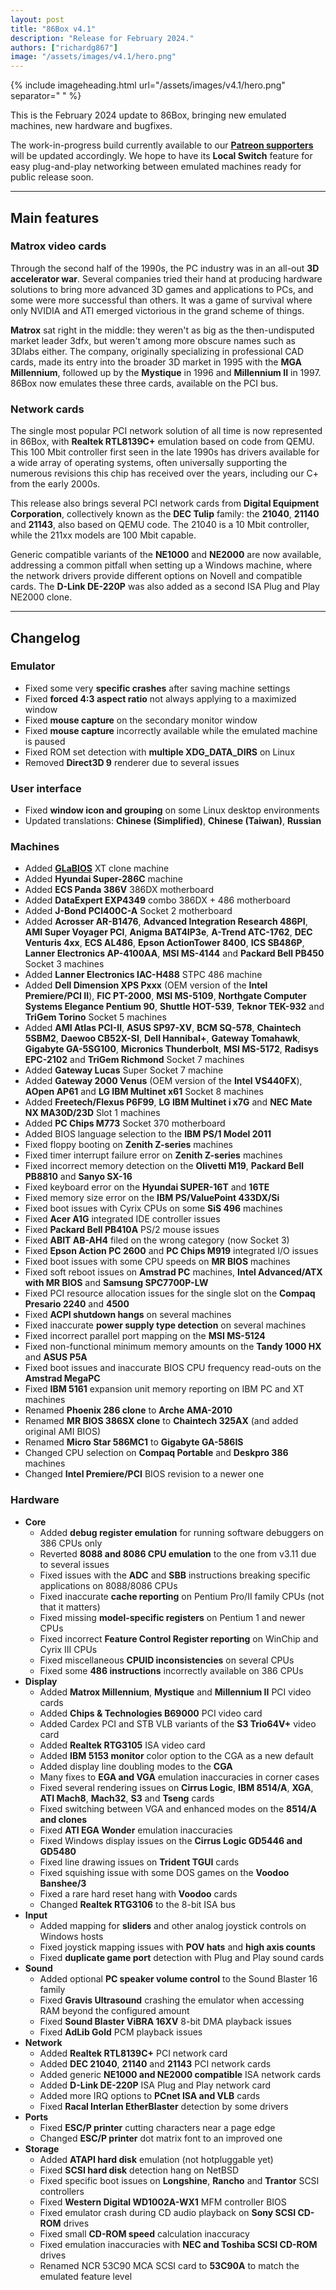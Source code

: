 ```yaml
---
layout: post
title: "86Box v4.1"
description: "Release for February 2024."
authors: ["richardg867"]
image: "/assets/images/v4.1/hero.png"
---
```


{% include imageheading.html url="/assets/images/v4.1/hero.png" separator=" " %}

This is the February 2024 update to 86Box, bringing new emulated machines, new hardware and bugfixes.

The work-in-progress build currently available to our [**Patreon supporters**](https://www.patreon.com/86box) will be updated accordingly. We hope to have its **Local Switch** feature for easy plug-and-play networking between emulated machines ready for public release soon.

---

## Main features

### Matrox video cards

Through the second half of the 1990s, the PC industry was in an all-out **3D accelerator war**. Several companies tried their hand at producing hardware solutions to bring more advanced 3D games and applications to PCs, and some were more successful than others. It was a game of survival where only NVIDIA and ATI emerged victorious in the grand scheme of things.

**Matrox** sat right in the middle: they weren't as big as the then-undisputed market leader 3dfx, but weren't among more obscure names such as 3Dlabs either. The company, originally specializing in professional CAD cards, made its entry into the broader 3D market in 1995 with the **MGA Millennium**, followed up by the **Mystique** in 1996 and **Millennium II** in 1997. 86Box now emulates these three cards, available on the PCI bus.

### Network cards

The single most popular PCI network solution of all time is now represented in 86Box, with **Realtek RTL8139C+** emulation based on code from QEMU. This 100 Mbit controller first seen in the late 1990s has drivers available for a wide array of operating systems, often universally supporting the numerous revisions this chip has received over the years, including our C+ from the early 2000s.

This release also brings several PCI network cards from **Digital Equipment Corporation**, collectively known as the **DEC Tulip** family: the **21040**, **21140** and **21143**, also based on QEMU code. The 21040 is a 10 Mbit controller, while the 211xx models are 100 Mbit capable.

Generic compatible variants of the **NE1000** and **NE2000** are now available, addressing a common pitfall when setting up a Windows machine, where the network drivers provide different options on Novell and compatible cards. The **D-Link DE-220P** was also added as a second ISA Plug and Play NE2000 clone.

---

## Changelog

### Emulator

* Fixed some very **specific crashes** after saving machine settings
* Fixed **forced 4:3 aspect ratio** not always applying to a maximized window
* Fixed **mouse capture** on the secondary monitor window
* Fixed **mouse capture** incorrectly available while the emulated machine is paused
* Fixed ROM set detection with **multiple XDG_DATA_DIRS** on Linux
* Removed **Direct3D 9** renderer due to several issues

### User interface

* Fixed **window icon and grouping** on some Linux desktop environments
* Updated translations: **Chinese (Simplified)**, **Chinese (Taiwan)**, **Russian**

### Machines

* Added [**GLaBIOS**](https://glabios.org/) XT clone machine
* Added **Hyundai Super-286C** machine
* Added **ECS Panda 386V** 386DX motherboard
* Added **DataExpert EXP4349** combo 386DX + 486 motherboard
* Added **J-Bond PCI400C-A** Socket 2 motherboard
* Added **Acrosser AR-B1476**, **Advanced Integration Research 486PI**, **AMI Super Voyager PCI**, **Anigma BAT4IP3e**, **A-Trend ATC-1762**, **DEC Venturis 4xx**, **ECS AL486**, **Epson ActionTower 8400**, **ICS SB486P**, **Lanner Electronics AP-4100AA**, **MSI MS-4144** and **Packard Bell PB450** Socket 3 machines
* Added **Lanner Electronics IAC-H488** STPC 486 machine
* Added **Dell Dimension XPS Pxxx** (OEM version of the **Intel Premiere/PCI II**), **FIC PT-2000**, **MSI MS-5109**, **Northgate Computer Systems Elegance Pentium 90**, **Shuttle HOT-539**, **Teknor TEK-932** and **TriGem Torino** Socket 5 machines
* Added **AMI Atlas PCI-II**, **ASUS SP97-XV**, **BCM SQ-578**, **Chaintech 5SBM2**, **Daewoo CB52X-SI**, **Dell Hannibal+**, **Gateway Tomahawk**, **Gigabyte GA-5SG100**, **Micronics Thunderbolt**, **MSI MS-5172**, **Radisys EPC-2102** and **TriGem Richmond** Socket 7 machines
* Added **Gateway Lucas** Super Socket 7 machine
* Added **Gateway 2000 Venus** (OEM version of the **Intel VS440FX**), **AOpen AP61** and **LG IBM Multinet x61** Socket 8 machines
* Added **Freetech/Flexus P6F99**, **LG IBM Multinet i x7G** and **NEC Mate NX MA30D/23D** Slot 1 machines
* Added **PC Chips M773** Socket 370 motherboard
* Added BIOS language selection to the **IBM PS/1 Model 2011**
* Fixed floppy booting on **Zenith Z-series** machines
* Fixed timer interrupt failure error on **Zenith Z-series** machines
* Fixed incorrect memory detection on the **Olivetti M19**, **Packard Bell PB8810** and **Sanyo SX-16**
* Fixed keyboard error on the **Hyundai SUPER-16T** and **16TE**
* Fixed memory size error on the **IBM PS/ValuePoint 433DX/Si**
* Fixed boot issues with Cyrix CPUs on some **SiS 496** machines
* Fixed **Acer A1G** integrated IDE controller issues
* Fixed **Packard Bell PB410A** PS/2 mouse issues
* Fixed **ABIT AB-AH4** filed on the wrong category (now Socket 3)
* Fixed **Epson Action PC 2600** and **PC Chips M919** integrated I/O issues
* Fixed boot issues with some CPU speeds on **MR BIOS** machines
* Fixed soft reboot issues on **Amstrad PC** machines, **Intel Advanced/ATX with MR BIOS** and **Samsung SPC7700P-LW**
* Fixed PCI resource allocation issues for the single slot on the **Compaq Presario 2240** and **4500**
* Fixed **ACPI shutdown hangs** on several machines
* Fixed inaccurate **power supply type detection** on several machines
* Fixed incorrect parallel port mapping on the **MSI MS-5124**
* Fixed non-functional minimum memory amounts on the **Tandy 1000 HX** and **ASUS P5A**
* Fixed boot issues and inaccurate BIOS CPU frequency read-outs on the **Amstrad MegaPC**
* Fixed **IBM 5161** expansion unit memory reporting on IBM PC and XT machines
* Renamed **Phoenix 286 clone** to **Arche AMA-2010**
* Renamed **MR BIOS 386SX clone** to **Chaintech 325AX** (and added original AMI BIOS)
* Renamed **Micro Star 586MC1** to **Gigabyte GA-586IS**
* Changed CPU selection on **Compaq Portable** and **Deskpro 386** machines
* Changed **Intel Premiere/PCI** BIOS revision to a newer one

### Hardware

* **Core**
  * Added **debug register emulation** for running software debuggers on 386 CPUs only
  * Reverted **8088 and 8086 CPU emulation** to the one from v3.11 due to several issues
  * Fixed issues with the **ADC** and **SBB** instructions breaking specific applications on 8088/8086 CPUs
  * Fixed inaccurate **cache reporting** on Pentium Pro/II family CPUs (not that it matters)
  * Fixed missing **model-specific registers** on Pentium 1 and newer CPUs
  * Fixed incorrect **Feature Control Register reporting** on WinChip and Cyrix III CPUs
  * Fixed miscellaneous **CPUID inconsistencies** on several CPUs
  * Fixed some **486 instructions** incorrectly available on 386 CPUs
* **Display**
  * Added **Matrox Millennium**, **Mystique** and **Millennium II** PCI video cards
  * Added **Chips & Technologies B69000** PCI video card
  * Added Cardex PCI and STB VLB variants of the **S3 Trio64V+** video card
  * Added **Realtek RTG3105** ISA video card
  * Added **IBM 5153 monitor** color option to the CGA as a new default
  * Added display line doubling modes to the **CGA**
  * Many fixes to **EGA and VGA** emulation inaccuracies in corner cases
  * Fixed several rendering issues on **Cirrus Logic**, **IBM 8514/A**, **XGA**, **ATI Mach8**, **Mach32**, **S3** and **Tseng** cards
  * Fixed switching between VGA and enhanced modes on the **8514/A and clones**
  * Fixed **ATI EGA Wonder** emulation inaccuracies
  * Fixed Windows display issues on the **Cirrus Logic GD5446 and GD5480**
  * Fixed line drawing issues on **Trident TGUI** cards
  * Fixed squishing issue with some DOS games on the **Voodoo Banshee/3**
  * Fixed a rare hard reset hang with **Voodoo** cards
  * Changed **Realtek RTG3106** to the 8-bit ISA bus
* **Input**
  * Added mapping for **sliders** and other analog joystick controls on Windows hosts
  * Fixed joystick mapping issues with **POV hats** and **high axis counts**
  * Fixed **duplicate game port** detection with Plug and Play sound cards
* **Sound**
  * Added optional **PC speaker volume control** to the Sound Blaster 16 family
  * Fixed **Gravis Ultrasound** crashing the emulator when accessing RAM beyond the configured amount
  * Fixed **Sound Blaster ViBRA 16XV** 8-bit DMA playback issues
  * Fixed **AdLib Gold** PCM playback issues
* **Network**
  * Added **Realtek RTL8139C+** PCI network card
  * Added **DEC 21040**, **21140** and **21143** PCI network cards
  * Added generic **NE1000 and NE2000 compatible** ISA network cards
  * Added **D-Link DE-220P** ISA Plug and Play network card
  * Added more IRQ options to **PCnet ISA and VLB** cards
  * Fixed **Racal Interlan EtherBlaster** detection by some drivers
* **Ports**
  * Fixed **ESC/P printer** cutting characters near a page edge
  * Changed **ESC/P printer** dot matrix font to an improved one
* **Storage**
  * Added **ATAPI hard disk** emulation (not hotpluggable yet)
  * Fixed **SCSI hard disk** detection hang on NetBSD
  * Fixed specific boot issues on **Longshine**, **Rancho** and **Trantor** SCSI controllers
  * Fixed **Western Digital WD1002A-WX1** MFM controller BIOS
  * Fixed emulator crash during CD audio playback on **Sony SCSI CD-ROM** drives
  * Fixed small **CD-ROM speed** calculation inaccuracy
  * Fixed emulation inaccuracies with **NEC and Toshiba SCSI CD-ROM** drives
  * Renamed NCR 53C90 MCA SCSI card to **53C90A** to match the emulated feature level
